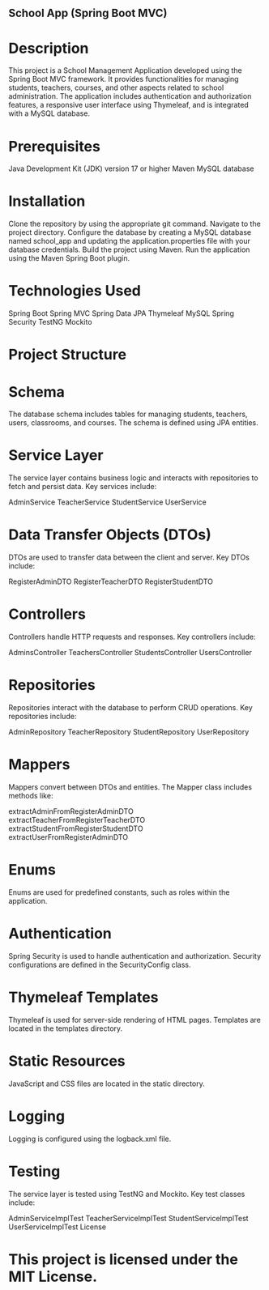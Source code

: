 ## School App (Spring Boot MVC)
# Description
This project is a School Management Application developed using the Spring Boot MVC framework. It provides functionalities for managing students, teachers, courses, and other aspects related to school administration. The application includes authentication and authorization features, a responsive user interface using Thymeleaf, and is integrated with a MySQL database.

# Prerequisites
Java Development Kit (JDK) version 17 or higher
Maven
MySQL database

# Installation
Clone the repository by using the appropriate git command.
Navigate to the project directory.
Configure the database by creating a MySQL database named school_app and updating the application.properties file with your database credentials.
Build the project using Maven.
Run the application using the Maven Spring Boot plugin.

# Technologies Used
Spring Boot
Spring MVC
Spring Data JPA
Thymeleaf
MySQL
Spring Security
TestNG
Mockito

# Project Structure

# Schema
The database schema includes tables for managing students, teachers, users, classrooms, and courses. The schema is defined using JPA entities.

# Service Layer
The service layer contains business logic and interacts with repositories to fetch and persist data. Key services include:

AdminService
TeacherService
StudentService
UserService
# Data Transfer Objects (DTOs)

DTOs are used to transfer data between the client and server. Key DTOs include:

RegisterAdminDTO
RegisterTeacherDTO
RegisterStudentDTO

# Controllers
Controllers handle HTTP requests and responses. Key controllers include:

AdminsController
TeachersController
StudentsController
UsersController

# Repositories
Repositories interact with the database to perform CRUD operations. Key repositories include:

AdminRepository
TeacherRepository
StudentRepository
UserRepository

# Mappers
Mappers convert between DTOs and entities. The Mapper class includes methods like:

extractAdminFromRegisterAdminDTO
extractTeacherFromRegisterTeacherDTO
extractStudentFromRegisterStudentDTO
extractUserFromRegisterAdminDTO

# Enums
Enums are used for predefined constants, such as roles within the application.

# Authentication
Spring Security is used to handle authentication and authorization. Security configurations are defined in the SecurityConfig class.

# Thymeleaf Templates
Thymeleaf is used for server-side rendering of HTML pages. Templates are located in the templates directory.

# Static Resources
JavaScript and CSS files are located in the static directory.

# Logging
Logging is configured using the logback.xml file.

# Testing
The service layer is tested using TestNG and Mockito. Key test classes include:

AdminServiceImplTest
TeacherServiceImplTest
StudentServiceImplTest
UserServiceImplTest
License

# This project is licensed under the MIT License.